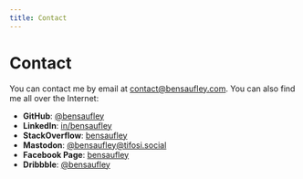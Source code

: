 ```yaml
---
title: Contact
---
```


# Contact

You can contact me by email at [contact@bensaufley.com](mailto:contact@bensaufley.com). You can also find me all over the Internet:

- **GitHub**: [@bensaufley](https://github.com/bensaufley)
- **LinkedIn**: [in/bensaufley](https://www.linkedin.com/in/bensaufley)
- **StackOverflow**: [bensaufley](https://stackoverflow.com/story/bensaufley)
- **Mastodon**: [@bensaufley@tifosi.social](https://tifosi.social/@bensaufley)
- **Facebook Page**: [bensaufley](https://facebook.com/bensaufley)
- **Dribbble**: [@bensaufley](https://dribbble.com/bensaufley)
